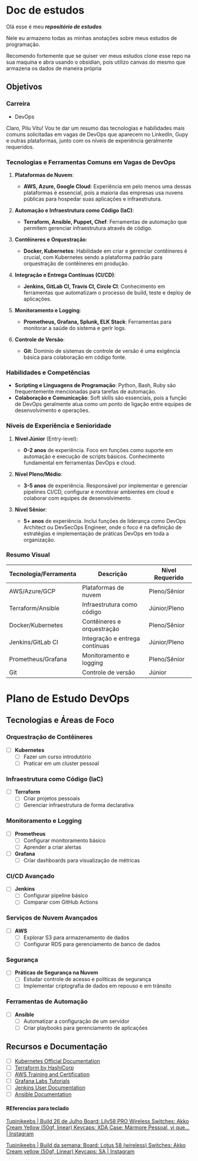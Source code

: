 # Doc de estudos

Olá esse é meu ***repositório de estudos*** 

Nele eu armazeno todas as minhas anotações sobre meus estudos de programação. 

Recomendo fortemente que se quiser ver meus estudos clone esse repo na sua maquina e abra usando o obsidian, pois utilizo canvas do mesmo que armazena os dados de maneira própria

## Objetivos

### Carreira
- DevOps

Claro, Pilu Vitu! Vou te dar um resumo das tecnologias e habilidades mais comuns solicitadas em vagas de DevOps que aparecem no LinkedIn, Gupy e outras plataformas, junto com os níveis de experiência geralmente requeridos.

### Tecnologias e Ferramentas Comuns em Vagas de DevOps

1. **Plataformas de Nuvem**:
   - **AWS, Azure, Google Cloud**: Experiência em pelo menos uma dessas plataformas é essencial, pois a maioria das empresas usa nuvens públicas para hospedar suas aplicações e infraestrutura.

2. **Automação e Infraestrutura como Código (IaC)**:
   - **Terraform, Ansible, Puppet, Chef**: Ferramentas de automação que permitem gerenciar infraestrutura através de código.

3. **Contêineres e Orquestração**:
   - **Docker, Kubernetes**: Habilidade em criar e gerenciar contêineres é crucial, com Kubernetes sendo a plataforma padrão para orquestração de contêineres em produção.

4. **Integração e Entrega Contínuas (CI/CD)**:
   - **Jenkins, GitLab CI, Travis CI, Circle CI**: Conhecimento em ferramentas que automatizam o processo de build, teste e deploy de aplicações.

5. **Monitoramento e Logging**:
   - **Prometheus, Grafana, Splunk, ELK Stack**: Ferramentas para monitorar a saúde do sistema e gerir logs.

6. **Controle de Versão**:
   - **Git**: Domínio de sistemas de controle de versão é uma exigência básica para colaboração em código fonte.

### Habilidades e Competências

- **Scripting e Linguagens de Programação**: Python, Bash, Ruby são frequentemente mencionadas para tarefas de automação.
- **Colaboração e Comunicação**: Soft skills são essenciais, pois a função de DevOps geralmente atua como um ponto de ligação entre equipes de desenvolvimento e operações.

### Níveis de Experiência e Senioridade

1. **Nível Júnior** (Entry-level):
   - **0-2 anos** de experiência. Foco em funções como suporte em automação e execução de scripts básicos. Conhecimento fundamental em ferramentas DevOps e cloud.

2. **Nível Pleno/Médio**:
   - **3-5 anos** de experiência. Responsável por implementar e gerenciar pipelines CI/CD, configurar e monitorar ambientes em cloud e colaborar com equipes de desenvolvimento.

3. **Nível Sênior**:
   - **5+ anos** de experiência. Inclui funções de liderança como DevOps Architect ou DevSecOps Engineer, onde o foco é na definição de estratégias e implementação de práticas DevOps em toda a organização.

### Resumo Visual

| Tecnologia/Ferramenta | Descrição                                   | Nível Requerido        |
|-----------------------|---------------------------------------------|------------------------|
| AWS/Azure/GCP         | Plataformas de nuvem                        | Pleno/Sênior           |
| Terraform/Ansible     | Infraestrutura como código                  | Júnior/Pleno           |
| Docker/Kubernetes     | Contêineres e orquestração                  | Pleno/Sênior           |
| Jenkins/GitLab CI     | Integração e entrega contínuas              | Júnior/Pleno           |
| Prometheus/Grafana    | Monitoramento e logging                     | Pleno/Sênior           |
| Git                   | Controle de versão                          | Júnior                 |

# Plano de Estudo DevOps

## Tecnologias e Áreas de Foco

### Orquestração de Contêineres
- [ ] **Kubernetes**
  - [ ] Fazer um curso introdutório
  - [ ] Praticar em um cluster pessoal

### Infraestrutura como Código (IaC)
- [ ] **Terraform**
  - [ ] Criar projetos pessoais
  - [ ] Gerenciar infraestrutura de forma declarativa

### Monitoramento e Logging
- [ ] **Prometheus**
  - [ ] Configurar monitoramento básico
  - [ ] Aprender a criar alertas
- [ ] **Grafana**
  - [ ] Criar dashboards para visualização de métricas

### CI/CD Avançado
- [ ] **Jenkins**
  - [ ] Configurar pipeline básico
  - [ ] Comparar com GitHub Actions

### Serviços de Nuvem Avançados
- [ ] **AWS**
  - [ ] Explorar S3 para armazenamento de dados
  - [ ] Configurar RDS para gerenciamento de banco de dados

### Segurança
- [ ] **Práticas de Segurança na Nuvem**
  - [ ] Estudar controle de acesso e políticas de segurança
  - [ ] Implementar criptografia de dados em repouso e em trânsito

### Ferramentas de Automação
- [ ] **Ansible**
  - [ ] Automatizar a configuração de um servidor
  - [ ] Criar playbooks para gerenciamento de aplicações

## Recursos e Documentação
- [ ] [Kubernetes Official Documentation](https://kubernetes.io/docs/)
- [ ] [Terraform by HashiCorp](https://www.terraform.io/)
- [ ] [AWS Training and Certification](https://aws.amazon.com/training/)
- [ ] [Grafana Labs Tutorials](https://grafana.com/tutorials/)
- [ ] [Jenkins User Documentation](https://www.jenkins.io/doc/)
- [ ] [Ansible Documentation](https://docs.ansible.com/)

#### REferencias para teclado

[Tupinikeebs | Build 26 de Julho Board: Lily58 PRO Wireless Switches: Akko Cream Yellow (50gf, linear) Keycaps: XDA Case: Mármore Pessoal, vi que... | Instagram](https://www.instagram.com/p/C95VV14uIKG/?img_index=1)

[Tupinikeebs | Build da semana: Board: Lotus 58 (wireless) Switches: Akko Cream yellow (50gf, Linear) Keycaps: SA | Instagram](https://www.instagram.com/p/C6yodArATRP/?img_index=2)


